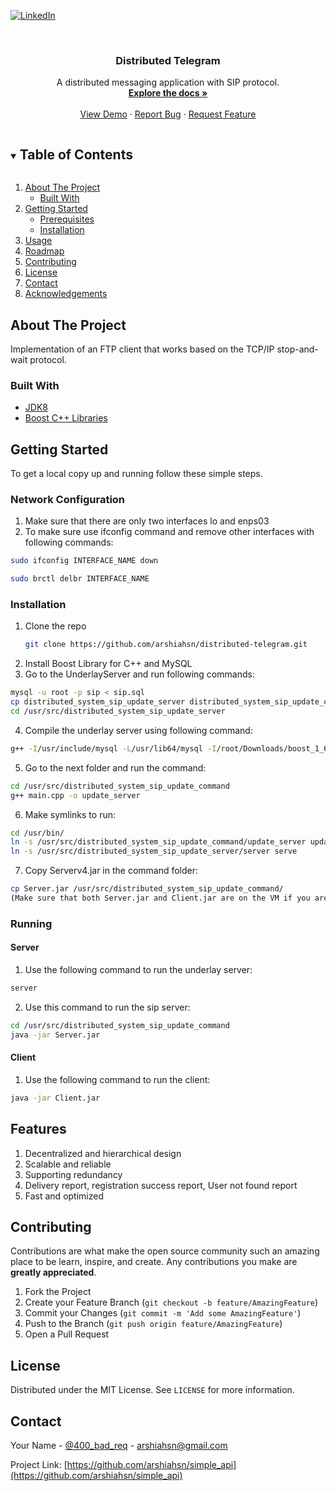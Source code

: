 
[![LinkedIn][linkedin-shield]][linkedin-url]



<!-- PROJECT LOGO -->
<br />
<p align="center">

  <h3 align="center">Distributed Telegram</h3>

  <p align="center">
    A distributed messaging application with SIP protocol.
    <br />
    <a href="https://github.com/arshiahsn/distributed-telegram"><strong>Explore the docs »</strong></a>
    <br />
    <br />
    <a href="https://github.com/arshiahsn/distributed-telegram">View Demo</a>
    ·
    <a href="https://github.com/arshiahsn/distributed-telegram/issues">Report Bug</a>
    ·
    <a href="https://github.com/arshiahsn/distributed-telegram/issues">Request Feature</a>
  </p>
</p>



<!-- TABLE OF CONTENTS -->
<details open="open">
  <summary><h2 style="display: inline-block">Table of Contents</h2></summary>
  <ol>
    <li>
      <a href="#about-the-project">About The Project</a>
      <ul>
        <li><a href="#built-with">Built With</a></li>
      </ul>
    </li>
    <li>
      <a href="#getting-started">Getting Started</a>
      <ul>
        <li><a href="#prerequisites">Prerequisites</a></li>
        <li><a href="#installation">Installation</a></li>
      </ul>
    </li>
    <li><a href="#usage">Usage</a></li>
    <li><a href="#roadmap">Roadmap</a></li>
    <li><a href="#contributing">Contributing</a></li>
    <li><a href="#license">License</a></li>
    <li><a href="#contact">Contact</a></li>
    <li><a href="#acknowledgements">Acknowledgements</a></li>
  </ol>
</details>



<!-- ABOUT THE PROJECT -->
## About The Project

Implementation of an FTP client that works based on the TCP/IP stop-and-wait protocol.


### Built With

* [JDK8](https://www.oracle.com/java/technologies/javase/javase-jdk8-downloads.html)
* [Boost C++ Libraries](https://www.boost.org)



<!-- GETTING STARTED -->
## Getting Started

To get a local copy up and running follow these simple steps.

### Network Configuration
1. Make sure that there are only two interfaces lo and enps03
2. To make sure use ifconfig command and remove other interfaces with following commands:

```sh
sudo ifconfig INTERFACE_NAME down
```
```sh
sudo brctl delbr INTERFACE_NAME
```

### Installation
1. Clone the repo
   ```sh
   git clone https://github.com/arshiahsn/distributed-telegram.git
   ```
2. Install Boost Library for C++ and MySQL
3. Go to the UnderlayServer and run following commands:
```sh 
mysql -u root -p sip < sip.sql
cp distributed_system_sip_update_server distributed_system_sip_update_command /usr/src/
cd /usr/src/distributed_system_sip_update_server
```
4. Compile the underlay server using following command:
```sh 
g++ -I/usr/include/mysql -L/usr/lib64/mysql -I/root/Downloads/boost_1_60_0 -L/root/Downloads/boost_1_60_0/stage/lib -lmysqlclient -lboost_system -lboost_thread -lboost_date_time update_server.cpp message.cpp mysql_server.cpp -o server
```
5. Go to the next folder and run the command:
```sh 
cd /usr/src/distributed_system_sip_update_command
g++ main.cpp -o update_server
```
6. Make symlinks to run:
```sh 
cd /usr/bin/
ln -s /usr/src/distributed_system_sip_update_command/update_server update_server
ln -s /usr/src/distributed_system_sip_update_server/server serve
```
7. Copy Serverv4.jar in the command folder:
```sh 
cp Server.jar /usr/src/distributed_system_sip_update_command/
(Make sure that both Server.jar and Client.jar are on the VM if you are testing)
```
   
### Running
#### Server

1. Use the following command to run the underlay server:
```sh 
server
```
2. Use this command to run the sip server:
```sh 
cd /usr/src/distributed_system_sip_update_command
java -jar Server.jar
```
#### Client

1. Use the following command to run the client:
```sh 
java -jar Client.jar
```
## Features
1. Decentralized and hierarchical design 
2. Scalable and reliable
3. Supporting redundancy
4. Delivery report, registration success report, User not found report
5. Fast and optimized

<!-- CONTRIBUTING -->
## Contributing

Contributions are what make the open source community such an amazing place to be learn, inspire, and create. Any contributions you make are **greatly appreciated**.

1. Fork the Project
2. Create your Feature Branch (`git checkout -b feature/AmazingFeature`)
3. Commit your Changes (`git commit -m 'Add some AmazingFeature'`)
4. Push to the Branch (`git push origin feature/AmazingFeature`)
5. Open a Pull Request



<!-- LICENSE -->
## License

Distributed under the MIT License. See `LICENSE` for more information.



<!-- CONTACT -->
## Contact

Your Name - [@400_bad_req](https://twitter.com/400_bad_req) - arshiahsn@gmail.com

Project Link: [https://github.com/arshiahsn/simple_api](https://github.com/arshiahsn/simple_api)




<!-- MARKDOWN LINKS & IMAGES -->
<!-- https://www.markdownguide.org/basic-syntax/#reference-style-links -->
[contributors-shield]: https://img.shields.io/github/contributors/arshiahsn/repo.svg?style=for-the-badge
[contributors-url]: https://github.com/arshiahsn/repo/graphs/contributors
[forks-shield]: https://img.shields.io/github/forks/arshiahsn/repo.svg?style=for-the-badge
[forks-url]: https://github.com/arshiahsn/repo/network/members
[stars-shield]: https://img.shields.io/github/stars/arshiahsn/repo.svg?style=for-the-badge
[stars-url]: https://github.com/arshiahsn/repo/stargazers
[issues-shield]: https://img.shields.io/github/issues/arshiahsn/repo.svg?style=for-the-badge
[issues-url]: https://github.com/arshiahsn/repo/issues
[license-shield]: https://img.shields.io/github/license/arshiahsn/repo.svg?style=for-the-badge
[license-url]: https://github.com/arshiahsn/simple_api/blob/main/LICENSE
[linkedin-shield]: https://img.shields.io/badge/-LinkedIn-black.svg?style=for-the-badge&logo=linkedin&colorB=555
[linkedin-url]: https://linkedin.com/in/arshiahsn


